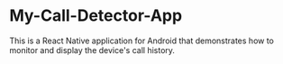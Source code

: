 # My-Call-Detector-App
This is a React Native application for Android that demonstrates how to monitor and display the device's call history.

